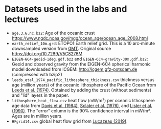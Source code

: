 # Datasets used in the labs and lectures

* `age.3.6.nc.bz2`: Age of the oceanic crust https://www.ngdc.noaa.gov/mgg/ocean_age/ocean_age_2008.html
* `earth_relief_10m.grd`: ETOPO1 Earth relief grid. This is a 10 arc-minute downsampled version from [GMT](https://www.generic-mapping-tools.org/). Original source https://doi.org/10.7289/V5C8276M
* `EIGEN-6C4-geoid-1deg.gdf.bz2` and `EIGEN-6C4-gravity-30m.gdf.bz2`: Geoid and observed gravity from the EIGEN-6C4 spherical harmonic model downloaded from ICGEM: http://icgem.gfz-potsdam.de (compressed with bzip2)
* `leeds_etal_1974_pacific_lithosphere_thickness.csv` thickness versus age (million years) of the oceanic lithosphere of the Pacific Ocean from [Leeds et al. (1974)](https://doi.org/10.1126/science.186.4159.141). Obtained by adding the crust (without sediments) and "lid" layers in the paper.
* `lithosphere_heat_flow.csv` heat flow (mW/m²) per oceanic lithosphere age data from [Davis et al. (1984)](https://doi.org/10.1111/j.1365-246X.1984.tb01962.x), [Sclater et al. (1976)](https://doi.org/10.1029/JB081i017p02997), and [Lister et al. (1990)](https://doi.org/10.1111/j.1365-246X.1990.tb04586.x). The "error" column is the 90% confidence interval in mW/m². Ages are in million years.
* `HFgrid14.csv` global heat flow grid from [Lucazeau (2019)](https://doi.org/10.1029/2019GC008389).
